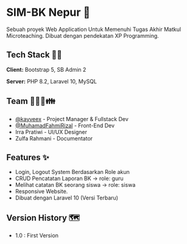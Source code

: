 # SIM-BK Nepur 💾

Sebuah proyek Web Application Untuk Memenuhi Tugas Akhir Matkul Microteaching. Dibuat dengan pendekatan XP Programming.

## Tech Stack 👩‍💻

**Client:** Bootstrap 5, SB Admin 2

**Server:** PHP 8.2, Laravel 10, MySQL

## Team 👨‍👨‍👦👪

-   [@kayveex](https://github.com/kayveex) - Project Manager & Fullstack Dev
-   [@MuhamadFahmiRizal](https://github.com/MuhamadFahmiRizal) - Front-End Dev
-   Irra Pratiwi - UI/UX Designer
-   Zulfa Rahmani - Documentator

## Features ✨

-   Login, Logout System Berdasarkan Role akun
-   CRUD Pencatatan Laporan BK -> role: guru
-   Melihat catatan BK seorang siswa -> role: siswa
-   Responsive Website.
-   Dibuat dengan Laravel 10 (Versi Terbaru)

## Version History 🗺

-   1.0 : First Version
